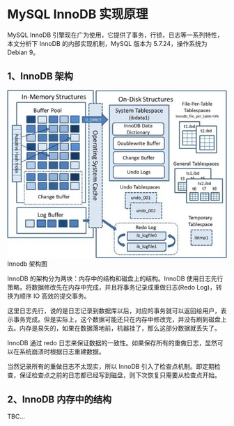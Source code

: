 # MySQL InnoDB 实现原理   

MySQL InnoDB 引擎现在广为使用，它提供了事务，行锁，日志等一系列特性，本文分析下 InnoDB 的内部实现机制，MySQL 版本为 5.7.24，操作系统为 Debian 9。  

## 1、InnoDB 架构
![](./InnoDB%20架构.jpeg)  
Innodb 架构图  

InnoDB 的架构分为两块：内存中的结构和磁盘上的结构。InnoDB 使用日志先行策略，将数据修改先在内存中完成，并且将事务记录成重做日志(Redo Log)，转换为顺序 IO 高效的提交事务。  

这里日志先行，说的是日志记录到数据库以后，对应的事务就可以返回给用户，表示事务完成。但是实际上，这个数据可能还只在内存中修改完，并没有刷到磁盘上去。内存是易失的，如果在数据落地前，机器挂了，那么这部分数据就丢失了。  

InnoDB 通过 redo 日志来保证数据的一致性。如果保存所有的重做日志，显然可以在系统崩溃时根据日志重建数据。  

当然记录所有的重做日志不太现实，所以 InnoDB 引入了检查点机制。即定期检查，保证检查点之前的日志都已经写到磁盘，则下次恢复只需要从检查点开始。  

## 2、InnoDB 内存中的结构
TBC...  
